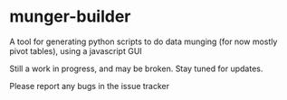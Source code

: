 # munger-builder

A tool for generating python scripts to do data munging (for now mostly pivot tables), using a javascript GUI

Still a work in progress, and may be broken. Stay tuned for updates.

Please report any bugs in the issue tracker
